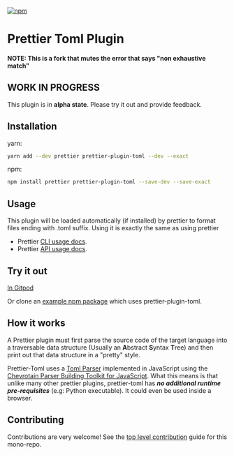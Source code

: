 [![npm](https://img.shields.io/npm/v/prettier-plugin-toml.svg)](https://www.npmjs.com/package/prettier-plugin-toml)

# Prettier Toml Plugin

**NOTE: This is a fork that mutes the error that says "non exhaustive match"**

## WORK IN PROGRESS

This plugin is in **alpha state**.
Please try it out and provide feedback.

## Installation

yarn:

```bash
yarn add --dev prettier prettier-plugin-toml --dev --exact
```

npm:

```bash
npm install prettier prettier-plugin-toml --save-dev --save-exact
```

## Usage

This plugin will be loaded automatically (if installed) by prettier to format files
ending with .toml suffix. Using it is exactly the same as using prettier

- Prettier [CLI usage docs](https://prettier.io/docs/en/cli.html).
- Prettier [API usage docs](https://prettier.io/docs/en/api.html).

## Try it out

[In Gitpod](https://gitpod.io/#https://github.com/bd82/toml-tools/tree/master/test-packages/test-prettier-plugin-toml)

Or clone an [example npm package](../../test-packages/test-prettier-plugin-toml)
which uses prettier-plugin-toml.

## How it works

A Prettier plugin must first parse the source code of the target language
into a traversable data structure (Usually an **A**bstract **S**yntax **T**ree)
and then print out that data structure in a "pretty" style.

Prettier-Toml uses a [Toml Parser](../parser) implemented in JavaScript using the
[Chevrotain Parser Building Toolkit for JavaScript](https://github.com/SAP/chevrotain).
What this means is that unlike many other prettier plugins,
prettier-toml has **_no additional runtime pre-requisites_** (e.g: Python executable).
It could even be used inside a browser.

## Contributing

Contributions are very welcome!
See the [top level contribution](../../CONTRIBUTING.md) guide for this mono-repo.
